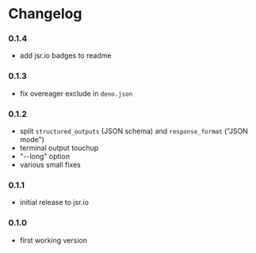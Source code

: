 # Changelog

### 0.1.4

- add jsr.io badges to readme

### 0.1.3

- fix overeager exclude in `deno.json`

### 0.1.2

- split `structured_outputs` (JSON schema) and `response_format` ("JSON mode")
- terminal output touchup
- "--long" option
- various small fixes

### 0.1.1

- initial release to jsr.io

### 0.1.0

- first working version
